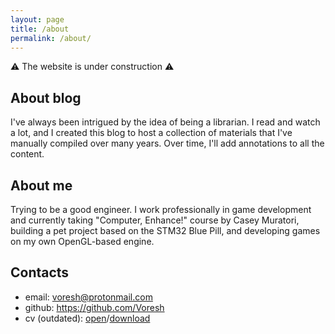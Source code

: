 ```yaml
---
layout: page
title: /about
permalink: /about/
---
```


⚠ The website is under construction ⚠

## About blog

I've always been intrigued by the idea of being a librarian. I read and watch a lot, and I created this blog to host a collection of materials that I've manually compiled over many years. Over time, I'll add annotations to all the content.

## About me

Trying to be a good engineer. I work professionally in game development and currently taking "Computer, Enhance!" course by Casey Muratori, building a pet project based on the STM32 Blue Pill, and developing games on my own OpenGL-based engine.

## Contacts

- email: <a href="mailto:voresh@protonmail.com">voresh@protonmail.com</a> 
- github: <a href="https://github.com/Voresh">https://github.com/Voresh</a>
- cv (outdated): <a href="/cv.html">open</a>/<a href="/cv.pdf">download</a>
